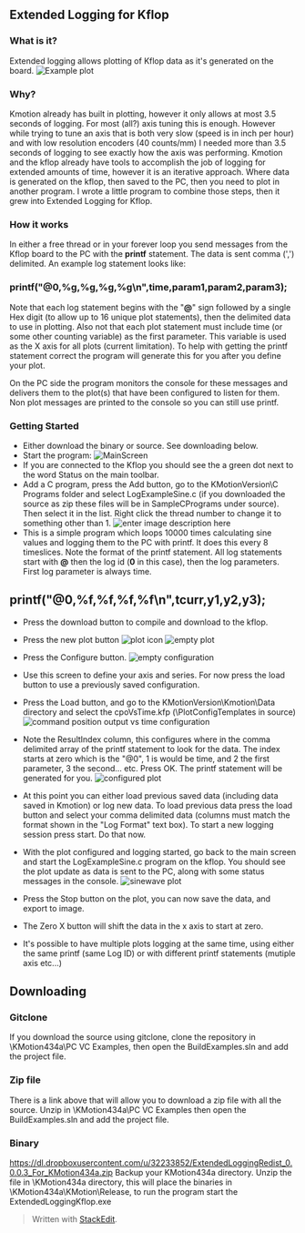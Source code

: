 ## Extended Logging for Kflop ##
### What is it? ###
Extended logging allows plotting of Kflop data as it's generated on the board.
![Example plot](https://gitlab.com/Greg9504/ExtendedLoggingKflop/raw/master/web/ExLogExamplePlot.png)
### Why? ###
Kmotion already has built in plotting, however it only allows at most 3.5 seconds of logging.  For most (all?) axis tuning this is enough.  However while trying to tune an axis that is both very slow (speed is in inch per hour) and with low resolution encoders (40 counts/mm)  I needed more than 3.5 seconds of logging to see exactly how the axis was performing.  Kmotion and the kflop already have tools to accomplish the job of logging for extended amounts of time, however it is an iterative approach.  Where data is generated on the kflop, then saved to the PC, then you need to plot in another program.  I wrote a little program to combine those steps, then it grew into Extended Logging for Kflop.
### How it works ###
In either a free thread or in your forever loop you send messages from the Kflop board to the PC with the **printf** statement.  The data is sent comma (',') delimited.  An example log statement looks like:
### **printf("@0,%g,%g,%g,%g\n",time,param1,param2,param3);** ###
Note that each log statement begins with the "**@**" sign followed by a single Hex digit (to allow up to 16 unique plot statements), then the delimited data to use in plotting.  Also not that each plot statement must include time (or some other counting variable) as the first parameter.  This variable is used as the X axis for all plots (current limitation).  To help with getting the printf statement correct the program will generate this for you after you define your plot.  

On the PC side the program monitors the console for these messages and delivers them to the plot(s) that have been configured to listen for them.  Non plot messages are printed to the console so you can still use printf.

### Getting Started ###

 

 - Either download the binary or source.  See downloading below.
 - Start the program:
 ![MainScreen](https://gitlab.com/Greg9504/ExtendedLoggingKflop/raw/master/web/ExLogMainScreenEmpty.png)
 - If you are connected to the Kflop you should see the a green dot next to the word Status on the main toolbar.
 - Add a C program, press the Add button, go to the KMotionVersion\C Programs folder and select LogExampleSine.c (if you downloaded the source as zip these files will be in SampleCPrograms under source).  Then select it in the list.  Right click the thread number to change it to something other than 1. 
 ![enter image description here](https://gitlab.com/Greg9504/ExtendedLoggingKflop/raw/master/web/ExLogMainScreenSineExample.png)
 - This is a simple program which loops 10000 times calculating sine values and logging them to the PC with printf.  It does this every 8 timeslices.  Note the format of the printf statement.  All log statements start with **@** then the log id (**0** in this case), then the log parameters.  First log parameter is always time.
## printf("@0,%f,%f,%f,%f\n",tcurr,y1,y2,y3); ##
  
 - Press the download button to compile and download to the kflop.
 - Press the new plot button ![plot icon](https://gitlab.com/Greg9504/ExtendedLoggingKflop/raw/master/web/graph.png)
![empty plot](https://gitlab.com/Greg9504/ExtendedLoggingKflop/raw/master/web/emptyplot.png) 
 - Press the Configure button.
 ![empty configuration](https://gitlab.com/Greg9504/ExtendedLoggingKflop/raw/master/web/emptyconfigiure.png)
 
 - Use this screen to define your axis and series.  For now press the load button to use a previously saved configuration.
 - Press the Load button, and go to the KMotionVersion\Kmotion\Data directory and select the cpoVsTime.kfp (\PlotConfigTemplates in source)
 ![command position output vs time configuration](https://gitlab.com/Greg9504/ExtendedLoggingKflop/raw/master/web/cpoVsTimeConfig.png)
 - Note the ResultIndex column, this configures where in the comma delimited array of the printf statement to look for the data.  The index starts at zero which is the "@0", 1 is would be time, and 2 the first parameter, 3 the second... etc.  Press OK.  The printf statement will be generated for you.
![configured plot](https://gitlab.com/Greg9504/ExtendedLoggingKflop/raw/master/web/configuredplot.png)
 - At this point you can either load previous saved data (including data saved in Kmotion) or log new data.  To load previous data press the load button and select your comma delimited data (columns must match the format shown in the "Log Format" text box).  To start a new logging session press start.  Do that now.
 - With the plot configured and logging started, go back to the main screen and start the LogExampleSine.c program on the kflop.  You should see the plot update as data is sent to the PC, along with some status messages in the console.
![sinewave plot](https://gitlab.com/Greg9504/ExtendedLoggingKflop/raw/master/web/plotsine.png)  
 - Press the Stop button on the plot, you can now save the data, and export to image.  
 - The Zero X button will shift the data in the x axis to start at zero.  
 - It's possible to have multiple plots logging at the same time, using either the same printf (same Log ID) or with different printf statements (mutiple axis etc...)
 ## Downloading ##
### Gitclone ###
If you download the source using gitclone, clone the repository in \KMotion434a\PC VC Examples, then open the BuildExamples.sln and add the project file. 
### Zip file ###
There is a link above that will allow you to download a zip file with all the source.  Unzip in \KMotion434a\PC VC Examples  then open the BuildExamples.sln and add the project file.
### Binary ###
https://dl.dropboxusercontent.com/u/32233852/ExtendedLoggingRedist_0.0.0.3_For_KMotion434a.zip
Backup your KMotion434a directory.  Unzip the file in \KMotion434a directory, this will place the binaries in \KMotion434a\KMotion\Release, to run the program start the ExtendedLoggingKflop.exe

> Written with [StackEdit](https://stackedit.io/).